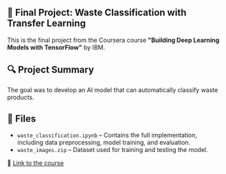 ## 📝 Final Project: Waste Classification with Transfer Learning  
This is the final project from the Coursera course **"Building Deep Learning Models with TensorFlow"** by IBM.  

## 🔍 Project Summary  
The goal was to develop an AI model that can automatically classify waste products.  

## 📁 Files  
- `waste_classification.ipynb` – Contains the full implementation, including data preprocessing, model training, and evaluation.  
- `waste_images.zip` – Dataset used for training and testing the model.  

🔗 [Link to the course](https://www.coursera.org/learn/building-deep-learning-models-with-tensorflow)
